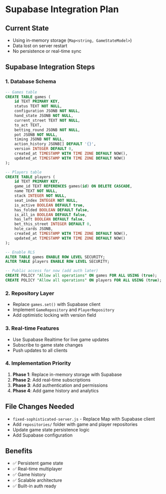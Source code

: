 # Supabase Integration Plan

## Current State
- Using in-memory storage (`Map<string, GameStateModel>`)
- Data lost on server restart
- No persistence or real-time sync

## Supabase Integration Steps

### 1. Database Schema
```sql
-- Games table
CREATE TABLE games (
    id TEXT PRIMARY KEY,
    status TEXT NOT NULL,
    configuration JSONB NOT NULL,
    hand_state JSONB NOT NULL,
    current_street TEXT NOT NULL,
    to_act TEXT,
    betting_round JSONB NOT NULL,
    pot JSONB NOT NULL,
    timing JSONB NOT NULL,
    action_history JSONB[] DEFAULT '{}',
    version INTEGER DEFAULT 0,
    created_at TIMESTAMP WITH TIME ZONE DEFAULT NOW(),
    updated_at TIMESTAMP WITH TIME ZONE DEFAULT NOW()
);

-- Players table  
CREATE TABLE players (
    id TEXT PRIMARY KEY,
    game_id TEXT REFERENCES games(id) ON DELETE CASCADE,
    name TEXT NOT NULL,
    stack INTEGER NOT NULL,
    seat_index INTEGER NOT NULL,
    is_active BOOLEAN DEFAULT true,
    has_folded BOOLEAN DEFAULT false,
    is_all_in BOOLEAN DEFAULT false,
    has_left BOOLEAN DEFAULT false,
    bet_this_street INTEGER DEFAULT 0,
    hole_cards JSONB,
    created_at TIMESTAMP WITH TIME ZONE DEFAULT NOW(),
    updated_at TIMESTAMP WITH TIME ZONE DEFAULT NOW()
);

-- Enable RLS
ALTER TABLE games ENABLE ROW LEVEL SECURITY;
ALTER TABLE players ENABLE ROW LEVEL SECURITY;

-- Public access for now (add auth later)
CREATE POLICY "Allow all operations" ON games FOR ALL USING (true);
CREATE POLICY "Allow all operations" ON players FOR ALL USING (true);
```

### 2. Repository Layer
- Replace `games.set()` with Supabase client
- Implement `GameRepository` and `PlayerRepository`
- Add optimistic locking with version field

### 3. Real-time Features  
- Use Supabase Realtime for live game updates
- Subscribe to game state changes
- Push updates to all clients

### 4. Implementation Priority
1. **Phase 1**: Replace in-memory storage with Supabase
2. **Phase 2**: Add real-time subscriptions
3. **Phase 3**: Add authentication and permissions
4. **Phase 4**: Add game history and analytics

## File Changes Needed
- `fixed-sophisticated-server.js` - Replace Map with Supabase client
- Add `repositories/` folder with game and player repositories
- Update game state persistence logic
- Add Supabase configuration

## Benefits
- ✅ Persistent game state
- ✅ Real-time multiplayer
- ✅ Game history
- ✅ Scalable architecture
- ✅ Built-in auth ready
